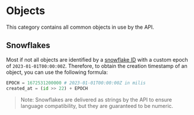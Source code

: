 # Objects

This category contains all common objects in use by the API.

## Snowflakes

Most if not all objects are identified by a [snowflake ID](https://en.wikipedia.org/wiki/Snowflake_ID) with a custom epoch
of `2023-01-01T00:00:00Z`. Therefore, to obtain the creation timestamp of an object, you can use the following formula:

```python
EPOCH = 1672531200000 # 2023-01-01T00:00:00Z in milis
created_at = (id >> 22) + EPOCH
```

> Note: Snowflakes are delivered as strings by the API to ensure language compatibility, but they are guaranteed to be numeric.
